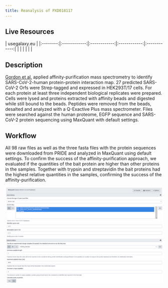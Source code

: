 ```yaml
---
title: Reanalysis of PXD018117
---
```


## Live Resources

| usegalaxy.eu |
|:--------:|:------------:|:------------:|:------------:|:------------:|
| <FlatShield label="data" message="view" href="https://usegalaxy.eu/library/list#folders/F557572555247ae52" alt="Raw data" /> |
| <FlatShield label="PXD018117 history" message="view" href="" alt="Galaxy history" /> |
| <FlatShield label="workflow" message="run" href="" alt="Galaxy workflow" /> |


## Description

[Gordon et al.](https://www.nature.com/articles/s41586-020-2286-9) applied affinity-purification mass spectrometry to identify
SARS-CoV-2-human protein-protein interaction map. 27 predicted SARS-CoV-2 Orfs were Strep-tagged and expressed in HEK293T/17 cells.
For each protein at least three independent biological replicates were prepared. Cells were lysed and proteins extracted with
affinity beads and digested while still bound to the beads. Peptides were removed from the beads, desalted and analyzed with
a Q-Exactive Plus mass spectrometer. Files were searched against the human proteome, EGFP sequence and SARS-CoV-2 protein sequencing using MaxQuant with default settings. 

## Workflow

All 98 raw files as well as the three fasta files with the protein sequences were downloaded from PRIDE and analyzed in MaxQuant using default settings. To confirm the success of the affinity-purification approach, we evaluated if the quantities of the bait protein are higher than other proteins in the samples. Together with trypsin and streptavidin the bait proteins had the highest relative quantities in the samples, confirming the success of the affinity-purification.

![MaxQuant](../img/maxquant.png)
